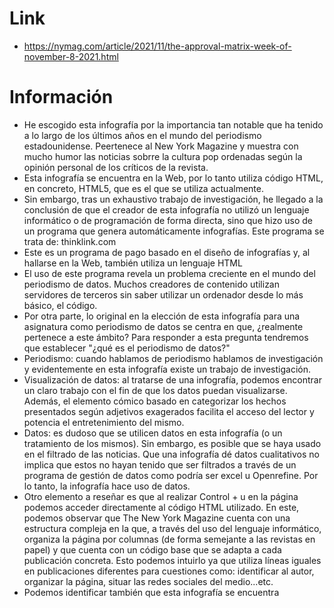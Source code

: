 # Link
- https://nymag.com/article/2021/11/the-approval-matrix-week-of-november-8-2021.html
# Información
- He escogido esta infografía por la importancia tan notable que ha tenido a lo largo de los últimos años en el mundo del periodismo estadounidense. Peertenece al New York Magazine y muestra con mucho humor las noticias sobrre la cultura pop ordenadas según la opinión personal de los críticos de la revista.
- Esta infografía se encuentra en la Web, por lo tanto utiliza código HTML, en concreto, HTML5, que es el que se utiliza actualmente.
- Sin embargo, tras un exhaustivo trabajo de investigación, he llegado a la conclusión de que el creador de esta infografía no utilizó un lenguaje informático o de programación de forma directa, sino que hizo uso de un programa que genera automáticamente infografías. Este programa se trata de: thinklink.com
- Este es un programa de pago basado en el diseño de infografías y, al hallarse en la Web, también utiliza un lenguaje HTML
- El uso de este programa revela un problema creciente en el mundo del periodismo de datos. Muchos creadores de contenido utilizan servidores de terceros sin saber utilizar un ordenador desde lo más básico, el código.
- Por otra parte, lo original en la elección de esta infografía para una asignatura como periodismo de datos se centra en que, ¿realmente pertenece a este ámbito? Para responder a esta pregunta tendremos que establecer "¿qué es el periodismo de datos?"
- Periodismo: cuando hablamos de periodismo hablamos de investigación y evidentemente en esta infografía existe un trabajo de investigación.
-  Visualización de datos: al tratarse de una infografía, podemos encontrar un claro trabajo con el fin de que los datos puedan visualizarse. Además, el elemento cómico basado en categorizar los hechos presentados según adjetivos exagerados facilita el acceso del lector y potencia el entretenimiento del mismo.
-  Datos: es dudoso que se utilicen datos en esta infografía (o un tratamiento de los mismos). Sin embargo, es posible que se haya usado en el filtrado de las noticias. Que una infografía dé datos cualitativos no implica que estos no hayan tenido que ser filtrados a través de un programa de gestión de datos como podría ser excel u Openrefine. Por lo tanto, la infografía hace uso de datos.
-  Otro elemento a reseñar es que al realizar Control + u en la página podemos acceder directamente al código HTML utilizado. En este, podemos observar que The New York Magazine cuenta con una estructura compleja en la que, a través del uso del lenguaje informático, organiza la página por columnas (de forma semejante a las revistas en papel) y que cuenta con un código base que se adapta a cada publicación concreta. Esto podemos intuirlo ya que utiliza líneas iguales en publicaciones diferentes para cuestiones como: identificar al autor, organizar la página, situar las redes sociales del medio...etc. 
- Podemos identificar también que esta infografía se encuentra 
